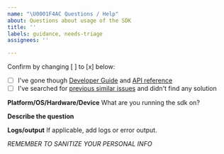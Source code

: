 ```yaml
---
name: "\U0001F4AC Questions / Help"
about: Questions about usage of the SDK
title: ''
labels: guidance, needs-triage
assignees: ''

---
```


Confirm by changing [ ] to [x] below:
- [ ] I've gone though [Developer Guide](https://docs.aws.amazon.com/iot/latest/developerguide/iot-sdks.html#iot-java-sdk) and [API reference](https://docs.aws.amazon.com/iot/latest/apireference/Welcome.html)
- [ ] I've searched for [previous similar issues](https://github.com/aws/aws-iot-device-sdk-java/issues) and didn't find any solution

**Platform/OS/Hardware/Device**
What are you running the sdk on?

**Describe the question**

**Logs/output**
If applicable, add logs or error output.

*REMEMBER TO SANITIZE YOUR PERSONAL INFO*